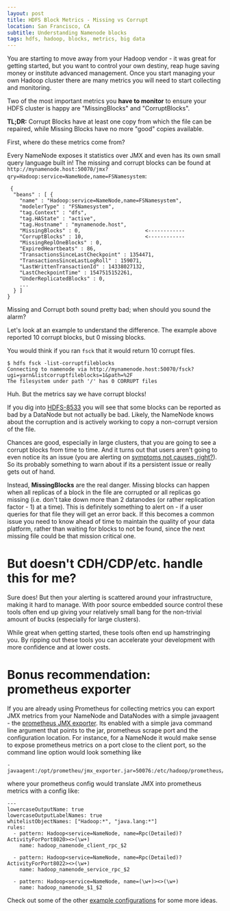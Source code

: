```yaml
---
layout: post
title: HDFS Block Metrics - Missing vs Corrupt
location: San Francisco, CA
subtitle: Understanding Namenode blocks
tags: hdfs, hadoop, blocks, metrics, big data
---
```


You are starting to move away from your Hadoop vendor - it was great for getting started, but you want to control your own destiny, reap huge saving money or institute advanced management. Once you start managing your own Hadoop cluster there are many metrics you will need to start collecting and monitoring.

Two of the most important metrics you **have to monitor** to ensure your HDFS cluster is happy are "MissingBlocks" and "CorruptBlocks".

**TL;DR:** Corrupt Blocks have at least one copy from which the file can be repaired, while Missing Blocks have no more "good" copies available.

First, where do these metrics come from?

Every NameNode exposes it statistics over JMX and even has its own small query language built in! The missing and corrupt blocks can be found at `http://mynamenode.host:50070/jmx?qry=Hadoop:service=NameNode,name=FSNamesystem`:

```
 {
  "beans" : [ {
    "name" : "Hadoop:service=NameNode,name=FSNamesystem",
    "modelerType" : "FSNamesystem",
    "tag.Context" : "dfs",
    "tag.HAState" : "active",
    "tag.Hostname" : "mynamenode.host",
    "MissingBlocks" : 0,                     <------------
    "CorruptBlocks" : 10,                    <------------
    "MissingReplOneBlocks" : 0,
    "ExpiredHeartbeats" : 86,
    "TransactionsSinceLastCheckpoint" : 1354471,
    "TransactionsSinceLastLogRoll" : 159071,
    "LastWrittenTransactionId" : 14338027132,
    "LastCheckpointTime" : 1547515152261,
    "UnderReplicatedBlocks" : 0,
    ...
  } ]
}
```

Missing and Corrupt both sound pretty bad; when should you sound the alarm?

Let's look at an example to understand the difference. The example above reported 10 corrupt blocks, but 0 missing blocks.

You would think if you ran `fsck` that it would return 10 corrupt files.

```
$ hdfs fsck -list-corruptfileblocks
Connecting to namenode via http://mynamenode.host:50070/fsck?ugi=yarn&listcorruptfileblocks=1&path=%2F
The filesystem under path '/' has 0 CORRUPT files
```

Huh. But the metrics say we have corrupt blocks!

If you dig into [HDFS-8533](https://issues.apache.org/jira/browse/HDFS-8533) you will see that some blocks can be reported as bad by a DataNode but not actually be bad. Likely, the NameNode knows about the corruption and is actively working to copy a non-corrupt version of the file.

Chances are good, especially in large clusters, that you are going to see a corrupt blocks from time to time. And it turns out that users aren't going to even notice its an issue (you are alerting on [symptoms not causes, right?](https://www.datadoghq.com/blog/monitoring-101-alerting/)). So its probably something to warn about if its a persistent issue or really gets out of hand.

Instead, **MissingBlocks** are the real danger. Missing blocks can happen when all replicas of a block in the file are corrupted or all replicas go missing (i.e. don't take down more than 2 datanodes (or rather replication factor - 1) at a time). This is definitely something to alert on - if a user queries for that file they will get an error back. If this becomes a common issue you need to know ahead of time to maintain the quality of your data platform, rather than waiting for blocks to not be found, since the next missing file could be that mission critical one.

# But doesn't CDH/CDP/etc. handle this for me?

Sure does! But then your alerting is scattered around your infrastructure, making it hard to manage. With poor source embedded source control these tools often end up giving your relatively small bang for the non-trivial amount of bucks (especially for large clusters).

While great when getting started, these tools often end up hamstringing you. By ripping out these tools you can accelerate your development with more confidence and at lower costs.

# Bonus recommendation: prometheus exporter

If you are already using Prometheus for collecting metrics you can export JMX metrics from your NameNode and DataNodes with a simple javaagent - the [prometheus JMX exporter](https://github.com/prometheus/jmx_exporter). Its enabled with a simple java command line argument that points to the jar, prometheus scrape port and the configuration location. For instance, for a NameNode it would make sense to expose prometheus metrics on a port close to the client port, so the command line option would look something like

```
-javaagent:/opt/prometheu/jmx_exporter.jar=50076:/etc/hadoop/prometheus/jmx_exporter/namenode.yml
```

where your prometheus config would translate JMX into prometheus metrics with a config like:

```
---
lowercaseOutputName: true
lowercaseOutputLabelNames: true
whitelistObjectNames: ["Hadoop:*", "java.lang:*"]
rules:
  - pattern: Hadoop<service=NameNode, name=Rpc(Detailed)?ActivityForPort8020><>(\w+)
    name: hadoop_namenode_client_rpc_$2

  - pattern: Hadoop<service=NameNode, name=Rpc(Detailed)?ActivityForPort8022><>(\w+)
    name: hadoop_namenode_service_rpc_$2

  - pattern: Hadoop<service=NameNode, name=(\w+)><>(\w+)
    name: hadoop_namenode_$1_$2
```

Check out some of the other [example configurations](https://github.com/prometheus/jmx_exporter/tree/master/example_configs) for some more ideas.
